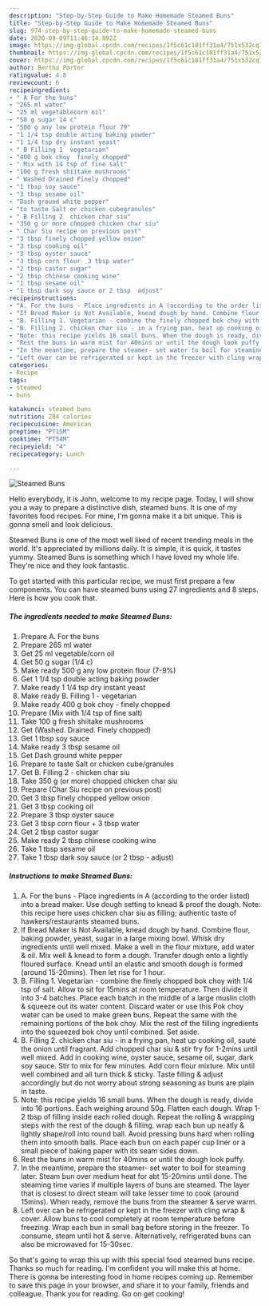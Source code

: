 ```yaml
---
description: "Step-by-Step Guide to Make Homemade Steamed Buns"
title: "Step-by-Step Guide to Make Homemade Steamed Buns"
slug: 974-step-by-step-guide-to-make-homemade-steamed-buns
date: 2020-09-09T11:46:14.892Z
image: https://img-global.cpcdn.com/recipes/1f5c61c181ff31a4/751x532cq70/steamed-buns-recipe-main-photo.jpg
thumbnail: https://img-global.cpcdn.com/recipes/1f5c61c181ff31a4/751x532cq70/steamed-buns-recipe-main-photo.jpg
cover: https://img-global.cpcdn.com/recipes/1f5c61c181ff31a4/751x532cq70/steamed-buns-recipe-main-photo.jpg
author: Bertha Porter
ratingvalue: 4.8
reviewcount: 6
recipeingredient:
- " A For the buns"
- "265 ml water"
- "25 ml vegetablecorn oil"
- "50 g sugar 14 c"
- "500 g any low protein flour 79"
- "1 1/4 tsp double acting baking powder"
- "1 1/4 tsp dry instant yeast"
- " B Filling 1  vegetarian"
- "400 g bok choy  finely chopped"
- " Mix with 14 tsp of fine salt"
- "100 g fresh shiitake mushrooms"
- " Washed Drained Finely chopped"
- "1 tbsp soy sauce"
- "3 tbsp sesame oil"
- "Dash ground white pepper"
- "to taste Salt or chicken cubegranules"
- " B Filling 2  chicken char siu"
- "350 g or more chopped chicken char siu"
- " Char Siu recipe on previous post"
- "3 tbsp finely chopped yellow onion"
- "3 tbsp cooking oil"
- "3 tbsp oyster sauce"
- "3 tbsp corn flour  3 tbsp water"
- "2 tbsp castor sugar"
- "2 tbsp chinese cooking wine"
- "1 tbsp sesame oil"
- "1 tbsp dark soy sauce or 2 tbsp  adjust"
recipeinstructions:
- "A. For the buns - Place ingredients in A (according to the order listed) into a bread maker. Use dough setting to knead &amp; proof the dough. Note: this recipe here uses chicken char siu as filling; authentic taste of hawkers/restaurants steamed buns."
- "If Bread Maker is Not Available, knead dough by hand. Combine flour, baking powder, yeast, sugar in a large mixing bowl. Whisk dry ingredients until well mixed. Make a well in the flour mixture, add water &amp; oil. Mix well &amp; knead to form a dough. Transfer dough onto a lightly floured surface. Knead until an elastic and smooth dough is formed (around 15-20mins). Then let rise for 1 hour."
- "B. Filling 1. Vegetarian - combine the finely chopped bok choy with 1/4 tsp of salt. Allow to sit for 15mins at room temperature. Then divide it into 3-4 batches. Place each batch in the middle of a large muslin cloth &amp; squeeze out its water content. Discard water or use this Pok choy water can be used to make green buns. Repeat the same with the remaining portions of the bok choy. Mix the rest of the filling ingredients into the squeezed bok choy until combined. Set aside."
- "B. Filling 2. chicken char siu - in a frying pan, heat up cooking oil, sauté the onion until fragrant. Add chopped char siu &amp; stir fry for 1-2mins until well mixed. Add in cooking wine, oyster sauce, sesame oil, sugar, dark soy sauce. Stir to mix for few minutes. Add corn flour mixture. Mix until well combined and all turn thick &amp; sticky. Taste filling &amp; adjust accordingly but do not worry about strong seasoning as buns are plain in taste."
- "Note: this recipe yields 16 small buns. When the dough is ready, divide into 16 portions. Each weighing around 50g. Flatten each dough. Wrap 1-2 tbsp of filling inside each rolled dough. Repeat the rolling &amp; wrapping steps with the rest of the dough &amp; filling. wrap each bun up neatly &amp; lightly shape/roll into round ball. Avoid pressing buns hard when rolling them into smooth balls. Place each bun on each paper cup liner or a small piece of baking paper with its seam sides down."
- "Rest the buns in warm mist for 40mins or until the dough look puffy."
- "In the meantime, prepare the steamer- set water to boil for steaming later. Steam bun over medium heat for abt 15-20mins until done. The steaming time varies if multiple layers of buns are steamed. The layer that is closest to direct steam will take lesser time to cook (around 15mins). When ready, remove the buns from the steamer &amp; serve warm."
- "Left over can be refrigerated or kept in the freezer with cling wrap &amp; cover. Allow buns to cool completely at room temperature before freezing. Wrap each bun in small bag before storing in the freezer. To consume, steam until hot &amp; serve. Alternatively, refrigerated buns can also be microwaved for 15-30sec."
categories:
- Recipe
tags:
- steamed
- buns

katakunci: steamed buns 
nutrition: 284 calories
recipecuisine: American
preptime: "PT15M"
cooktime: "PT54M"
recipeyield: "4"
recipecategory: Lunch

---
```



![Steamed Buns](https://img-global.cpcdn.com/recipes/1f5c61c181ff31a4/751x532cq70/steamed-buns-recipe-main-photo.jpg)

Hello everybody, it is John, welcome to my recipe page. Today, I will show you a way to prepare a distinctive dish, steamed buns. It is one of my favorites food recipes. For mine, I'm gonna make it a bit unique. This is gonna smell and look delicious.



Steamed Buns is one of the most well liked of recent trending meals in the world. It's appreciated by millions daily. It is simple, it is quick, it tastes yummy. Steamed Buns is something which I have loved my whole life. They're nice and they look fantastic.


To get started with this particular recipe, we must first prepare a few components. You can have steamed buns using 27 ingredients and 8 steps. Here is how you cook that.

<!--inarticleads1-->

##### The ingredients needed to make Steamed Buns:

1. Prepare  A. For the buns
1. Prepare 265 ml water
1. Get 25 ml vegetable/corn oil
1. Get 50 g sugar (1/4 c)
1. Make ready 500 g any low protein flour (7-9%)
1. Get 1 1/4 tsp double acting baking powder
1. Make ready 1 1/4 tsp dry instant yeast
1. Make ready  B. Filling 1 - vegetarian
1. Make ready 400 g bok choy - finely chopped
1. Prepare  (Mix with 1/4 tsp of fine salt)
1. Take 100 g fresh shiitake mushrooms
1. Get  (Washed. Drained. Finely chopped)
1. Get 1 tbsp soy sauce
1. Make ready 3 tbsp sesame oil
1. Get Dash ground white pepper
1. Prepare to taste Salt or chicken cube/granules
1. Get  B. Filling 2 - chicken char siu
1. Take 350 g (or more) chopped chicken char siu
1. Prepare  (Char Siu recipe on previous post)
1. Get 3 tbsp finely chopped yellow onion
1. Get 3 tbsp cooking oil
1. Prepare 3 tbsp oyster sauce
1. Get 3 tbsp corn flour + 3 tbsp water
1. Get 2 tbsp castor sugar
1. Make ready 2 tbsp chinese cooking wine
1. Take 1 tbsp sesame oil
1. Take 1 tbsp dark soy sauce (or 2 tbsp - adjust)




<!--inarticleads2-->

##### Instructions to make Steamed Buns:

1. A. For the buns - Place ingredients in A (according to the order listed) into a bread maker. Use dough setting to knead &amp; proof the dough. Note: this recipe here uses chicken char siu as filling; authentic taste of hawkers/restaurants steamed buns.
1. If Bread Maker is Not Available, knead dough by hand. Combine flour, baking powder, yeast, sugar in a large mixing bowl. Whisk dry ingredients until well mixed. Make a well in the flour mixture, add water &amp; oil. Mix well &amp; knead to form a dough. Transfer dough onto a lightly floured surface. Knead until an elastic and smooth dough is formed (around 15-20mins). Then let rise for 1 hour.
1. B. Filling 1. Vegetarian - combine the finely chopped bok choy with 1/4 tsp of salt. Allow to sit for 15mins at room temperature. Then divide it into 3-4 batches. Place each batch in the middle of a large muslin cloth &amp; squeeze out its water content. Discard water or use this Pok choy water can be used to make green buns. Repeat the same with the remaining portions of the bok choy. Mix the rest of the filling ingredients into the squeezed bok choy until combined. Set aside.
1. B. Filling 2. chicken char siu - in a frying pan, heat up cooking oil, sauté the onion until fragrant. Add chopped char siu &amp; stir fry for 1-2mins until well mixed. Add in cooking wine, oyster sauce, sesame oil, sugar, dark soy sauce. Stir to mix for few minutes. Add corn flour mixture. Mix until well combined and all turn thick &amp; sticky. Taste filling &amp; adjust accordingly but do not worry about strong seasoning as buns are plain in taste.
1. Note: this recipe yields 16 small buns. When the dough is ready, divide into 16 portions. Each weighing around 50g. Flatten each dough. Wrap 1-2 tbsp of filling inside each rolled dough. Repeat the rolling &amp; wrapping steps with the rest of the dough &amp; filling. wrap each bun up neatly &amp; lightly shape/roll into round ball. Avoid pressing buns hard when rolling them into smooth balls. Place each bun on each paper cup liner or a small piece of baking paper with its seam sides down.
1. Rest the buns in warm mist for 40mins or until the dough look puffy.
1. In the meantime, prepare the steamer- set water to boil for steaming later. Steam bun over medium heat for abt 15-20mins until done. The steaming time varies if multiple layers of buns are steamed. The layer that is closest to direct steam will take lesser time to cook (around 15mins). When ready, remove the buns from the steamer &amp; serve warm.
1. Left over can be refrigerated or kept in the freezer with cling wrap &amp; cover. Allow buns to cool completely at room temperature before freezing. Wrap each bun in small bag before storing in the freezer. To consume, steam until hot &amp; serve. Alternatively, refrigerated buns can also be microwaved for 15-30sec.




So that's going to wrap this up with this special food steamed buns recipe. Thanks so much for reading. I'm confident you will make this at home. There is gonna be interesting food in home recipes coming up. Remember to save this page in your browser, and share it to your family, friends and colleague. Thank you for reading. Go on get cooking!
